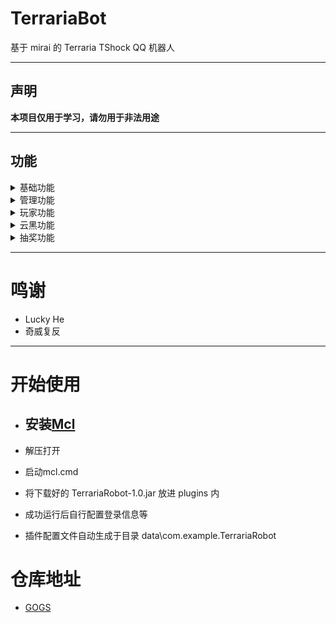 # TerrariaBot
基于 mirai 的 Terraria TShock QQ 机器人   

***

## 声明

**本项目仅用于学习，请勿用于非法用途**

***

## 功能

<details>
<summary>基础功能</summary>


+ 服务器IP
+ 在线
+ 远程指令
+ 发送消息
+ 查背包
+ 进度查询
+ 在线排行
+ 死亡排行
+ 搜索
</details>

<details>
<summary>管理功能</summary>

+ 添加服务器
+ 删除服务器
+ 修改白名单
</details>

<details>
<summary>玩家功能</summary>

+ 签到
+ 自踢
+ 添加白名单
+ 绑定白名单
+ 删除白名单
+ 查绑定
+ 重置密码
</details>

<details>
<summary>云黑功能</summary>

+ 云黑检测
</details>


<details>
<summary>抽奖功能</summary>

+ 抽奖
+ 奖池列表
</details>

***

# 鸣谢

+ Lucky He
+ 奇威复反

***

# 开始使用
+ ## 安装[Mcl](https://github.com/iTXTech/mirai-console-loader)

+ 解压打开

+ 启动mcl.cmd

+ 将下载好的 TerrariaRobot-1.0.jar 放进 plugins 内

+ 成功运行后自行配置登录信息等

+ 插件配置文件自动生成于目录 data\com.example.TerrariaRobot

# 仓库地址

+ [GOGS](http://49.232.13.47:3000/ice/TerrariaRobot/src/master)
